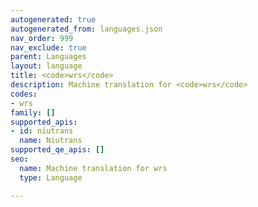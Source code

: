 ```yaml
---
autogenerated: true
autogenerated_from: languages.json
nav_order: 999
nav_exclude: true
parent: Languages
layout: language
title: <code>wrs</code>
description: Machine translation for <code>wrs</code>
codes:
- wrs
family: []
supported_apis:
- id: niutrans
  name: Niutrans
supported_qe_apis: []
seo:
  name: Machine translation for wrs
  type: Language

---
```


